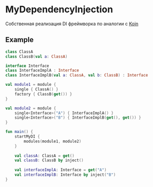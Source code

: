 # MyDependencyInjection

Собственная реализация DI фреймворка по аналогии с [Koin](https://github.com/InsertKoinIO/koin)

## Example

```kotlin
class ClassA
class ClassB(val a: ClassA)

interface Interface
class InterfaceImplA : Interface
class InterfaceImplB(val a: ClassA, val b: ClassB) : Interface

val module1 = module {
    single { ClassA() }
    factory { ClassB(get()) }
}

val module2 = module {
    single<Interface>("A") { InterfaceImplA() }
    single<Interface>("B") { InterfaceImplB(get(), get()) }
}

fun main() {
    startMyDI {
        modules(module1, module2)
    }
    
    val classA: ClassA = get()
    val classB: ClassB by inject()
    
    val interfaceImplA: Interface = get("A")
    val interfaceImplB: Interface by inject("B")
}
```
